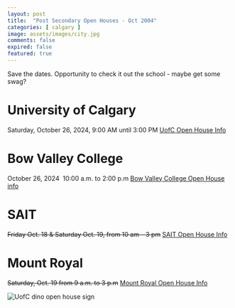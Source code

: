 ```yaml
---
layout: post
title:  "Post Secondary Open Houses - Oct 2004"
categories: [ calgary ]
image: assets/images/city.jpg
comments: false
expired: false
featured: true
---
```


Save the dates. Opportunity to check it out the school - maybe get some swag?

# University of Calgary
Saturday, October 26, 2024, 9:00 AM until 3:00 PM
[UofC Open House Info](https://www.ucalgary.ca/future-students/undergraduate/events/open-house)

# Bow Valley College
October 26, 2024‍ ‍ 10:00 a.m. to 2:00 p.m
[Bow Valley College Open House info](https://choose.bowvalleycollege.ca/open-house)


# SAIT
~~Friday Oct. 18 & Saturday Oct. 19, from 10 am – 3 pm~~
[SAIT Open House Info](https://www.sait.ca/open-house)


# Mount Royal
~~Saturday, Oct. 19 from 9 a.m. to 3 p.m~~
[Mount Royal Open House Info](https://www.mtroyal.ca/Admission/OpenHouse/index.htm)


![UofC dino open house sign](https://i.ytimg.com/vi/vDIbyYDbHKs/sddefault.jpg)